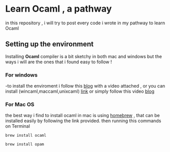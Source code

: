 # Learn Ocaml , a pathway 

in this repository , i will try to post every code i wrote in my pathway to learn Ocaml  

## Setting up the environment 
Installing **Ocaml** compiler is a bit sketchy in both mac and windows but the ways i will are the ones that i found easy to follow !
### For windows
-to install the enviroment i follow this [blog](https://titiandragomir.wordpress.com/2017/09/27/instalarea-ocaml-si-visual-studio-code) with a video attached , or you can install (wincaml,maccaml,unixcaml) [link](https://jean-mouric.pagesperso-orange.fr) or simply follow this video [blog](https://youtu.be/xTsHMja8joA)
### For Mac OS
the best way i find to install ocaml in mac is using [homebrew](https://brew.sh/index_fr)  , that can be installed easily by following the link provided.
then running this commands on Terminal
```shell
brew install ocaml
```
```shell
brew install opam
```


